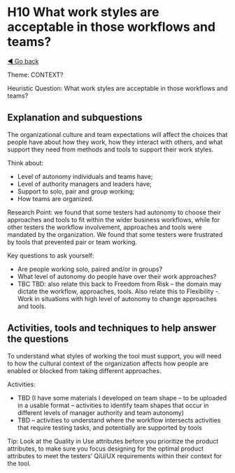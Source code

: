 # H10 What work styles are acceptable in those workflows and teams?
[◄ Go back](README.md)

Theme: CONTEXT?

Heuristic Question: What work styles are acceptable in those workflows and teams?

## Explanation and subquestions

The organizational culture and team expectations will affect the choices that people have about how they work, how they interact with others, and what support they need from methods and tools to support their work styles.

Think about:
- Level of autonomy individuals and teams have;
- Level of authority managers and leaders have;
- Support to solo, pair and group working;
- How teams are organized.

Research Point: we found that some testers had autonomy to choose their approaches and tools to fit within the wider business workflows, while for other testers the workflow involvement, approaches and tools were mandated by the organization. We found that some testers were frustrated by tools that prevented pair or team working. 

Key questions to ask yourself:
- Are people working solo, paired and/or in groups?
- What level of autonomy do people have over their work approaches?
- TBC
TBD: also relate this back to Freedom from Risk – the domain may dictate the workflow, approaches, tools.
Also relate this to Flexibility -. Work in situations with high level of autonomy to change approaches and tools.


## Activities, tools and techniques to help answer the questions

To understand what styles of working the tool must support, you will need to how the cultural context of the organization affects how people are enabled or blocked from taking different approaches.



Activities:
- TBD (I have some materials I developed on team shape – to be uploaded in a usable format – activities to identify team shapes that occur in different levels of manager authority and team autonomy)
- TBD – activities to understand where the workflow intersects activities that require testing tasks, and potentially are supported by tools

Tip: Look at the Quality in Use attributes before you prioritize the product attributes, to make sure you focus designing for the optimal product attributes to meet the testers’ QiU/UX requirements within their context for the tool.
